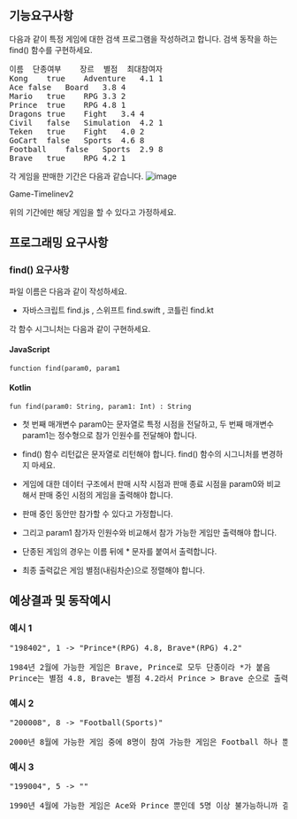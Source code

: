 ## 기능요구사항
다음과 같이 특정 게임에 대한 검색 프로그램을 작성하려고 합니다.
검색 동작을 하는 find() 함수를 구현하세요.
<pre>
이름	단종여부	장르	별점	최대참여자
Kong	true	Adventure	4.1	1
Ace	false	Board	3.8	4
Mario	true	RPG	3.3	2
Prince	true	RPG	4.8	1
Dragons	true	Fight	3.4	4
Civil	false	Simulation	4.2	1
Teken	true	Fight	4.0	2
GoCart	false	Sports	4.6	8
Football	false	Sports	2.9	8
Brave	true	RPG	4.2	1 </pre>
각 게임을 판매한 기간은 다음과 같습니다.
![image](https://github.com/gxxhxx0224/Naver-BoostCamp/assets/80369805/de463c60-d20c-4176-b0be-3d7d550dca32)


Game-Timelinev2

위의 기간에만 해당 게임을 할 수 있다고 가정하세요.

## 프로그래밍 요구사항
### find() 요구사항
파일 이름은 다음과 같이 작성하세요.

  - 자바스크립트 find.js , 스위프트 find.swift , 코틀린 find.kt

각 함수 시그니처는 다음과 같이 구현하세요.

#### JavaScript
<pre><code>function find(param0, param1</code></pre>

#### Kotlin
<pre><code>fun find(param0: String, param1: Int) : String</code></pre>
- 첫 번째 매개변수 param0는 문자열로 특정 시점을 전달하고, 두 번째 매개변수 param1는 정수형으로 참가 인원수를 전달해야 합니다.

- find() 함수 리턴값은 문자열로 리턴해야 합니다. find() 함수의 시그니처를 변경하지 마세요.

- 게임에 대한 데이터 구조에서 판매 시작 시점과 판매 종료 시점을 param0와 비교해서 판매 중인 시점의 게임을 출력해야 합니다.

- 판매 중인 동안만 참가할 수 있다고 가정합니다.

- 그리고 param1 참가자 인원수와 비교해서 참가 가능한 게임만 출력해야 합니다.

- 단종된 게임의 경우는 이름 뒤에 * 문자를 붙여서 출력합니다.

- 최종 출력값은 게임 별점(내림차순)으로 정렬해야 합니다.

## 예상결과 및 동작예시
### 예시 1
<pre>"198402", 1 -> "Prince*(RPG) 4.8, Brave*(RPG) 4.2"

1984년 2월에 가능한 게임은 Brave, Prince로 모두 단종이라 *가 붙음
Prince는 별점 4.8, Brave는 별점 4.2라서 Prince > Brave 순으로 출력</pre>

### 예시 2
<pre>"200008", 8 -> "Football(Sports)"

2000년 8월에 가능한 게임 중에 8명이 참여 가능한 게임은 Football 하나 뿐임</pre>

### 예시 3
<pre>"199004", 5 -> ""

1990년 4월에 가능한 게임은 Ace와 Prince 뿐인데 5명 이상 불가능하니까 결과는 빈 문자열</pre>
